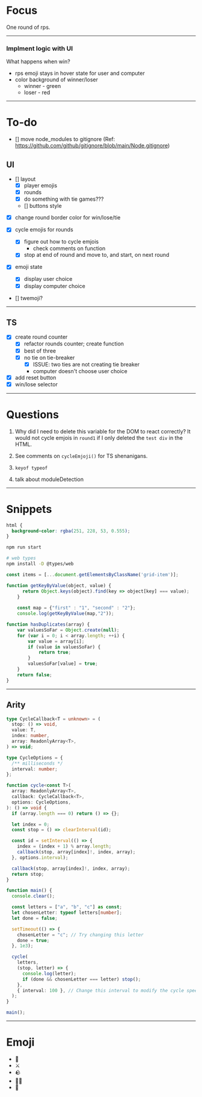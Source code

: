 # Focus

One round of rps.

---

### Implment logic with UI

What happens when win?
  - rps emoji stays in hover state for user and computer
  - color background of winner/loser
    - winner - green
    - loser - red

---

# To-do

- [] move node_modules to gitignore (Ref: https://github.com/github/gitignore/blob/main/Node.gitignore)

## UI
- [] layout
  - [x] player emojis
  - [x] rounds
  - [x] do something with tie games???
  - [] buttons style

- [x] change round border color for win/lose/tie

- [x] cycle emojis for rounds
  - [x] figure out how to cycle emjois
    - check comments on function
  - [x] stop at end of round and move to, and start, on next round

- [x] emoji state
  - [x] display user choice
  - [x] display computer choice

- [] twemoji?

---

## TS
- [x] create round counter
  - [x] refactor rounds counter; create function
  - [x] best of three
  - [x] no tie on tie-breaker 
      - [x] ISSUE: two ties are not creating tie breaker
      - computer doesn't choose user choice 
- [x] add reset button
- [x] win/lose selector

---

# Questions
1) Why did I need to delete this variable for the DOM to react         correctly? It would not cycle emjois in `round1` if I only deleted the    `test div` in the HTML. 

2) See comments on `cycleEmjoji()` for TS shenanigans. 

3) `keyof typeof`

4) talk about moduleDetection

---

# Snippets

```css
html {
  background-color: rgba(251, 228, 53, 0.555);
}
```

```sh
npm run start
```

```sh
# web types
npm install -D @types/web
```

```js
const items = [...document.getElementsByClassName('grid-item')];
```

```js
function getKeyByValue(object, value) {
      return Object.keys(object).find(key => object[key] === value);
    }
    
    const map = {"first" : "1", "second" : "2"};
    console.log(getKeyByValue(map,"2"));
```
```js
function hasDuplicates(array) {
    var valuesSoFar = Object.create(null);
    for (var i = 0; i < array.length; ++i) {
        var value = array[i];
        if (value in valuesSoFar) {
            return true;
        }
        valuesSoFar[value] = true;
    }
    return false;
}
```
---
## Arity
```ts
type CycleCallback<T = unknown> = (
  stop: () => void,
  value: T,
  index: number,
  array: ReadonlyArray<T>,
) => void;

type CycleOptions = {
  /** milliseconds */
  interval: number;
};

function cycle<const T>(
  array: ReadonlyArray<T>,
  callback: CycleCallback<T>,
  options: CycleOptions,
): () => void {
  if (array.length === 0) return () => {};

  let index = 0;
  const stop = () => clearInterval(id);

  const id = setInterval(() => {
    index = (index + 1) % array.length;
    callback(stop, array[index]!, index, array);
  }, options.interval);

  callback(stop, array[index]!, index, array);
  return stop;
}

function main() {
  console.clear();

  const letters = ["a", "b", "c"] as const;
  let chosenLetter: typeof letters[number];
  let done = false;

  setTimeout(() => {
    chosenLetter = "c"; // Try changing this letter
    done = true;
  }, 1e3);

  cycle(
    letters,
    (stop, letter) => {
      console.log(letter);
      if (done && chosenLetter === letter) stop();
    },
    { interval: 100 }, // Change this interval to modify the cycle speed
  );
}

main();
```

---

# Emoji

- 📜
- ⚔️
- 🪨
- 🧙‍♂️
- 🤖